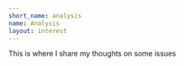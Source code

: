 ```yaml
---
short_name: analysis
name: Analysis
layout: interest
---
```

This is where I share my thoughts on some issues